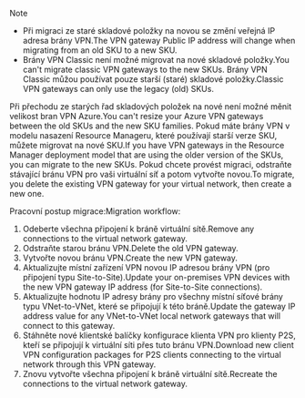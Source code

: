 > [!NOTE]
> * <span data-ttu-id="0890e-101">Při migraci ze staré skladové položky na novou se změní veřejná IP adresa brány VPN.</span><span class="sxs-lookup"><span data-stu-id="0890e-101">The VPN gateway Public IP address will change when migrating from an old SKU to a new SKU.</span></span>
> * <span data-ttu-id="0890e-102">Brány VPN Classic není možné migrovat na nové skladové položky.</span><span class="sxs-lookup"><span data-stu-id="0890e-102">You can't migrate classic VPN gateways to the new SKUs.</span></span> <span data-ttu-id="0890e-103">Brány VPN Classic můžou používat pouze starší (staré) skladové položky.</span><span class="sxs-lookup"><span data-stu-id="0890e-103">Classic VPN gateways can only use the legacy (old) SKUs.</span></span>
> 

<span data-ttu-id="0890e-104">Při přechodu ze starých řad skladových položek na nové není možné měnit velikost bran VPN Azure.</span><span class="sxs-lookup"><span data-stu-id="0890e-104">You can't resize your Azure VPN gateways between the old SKUs and the new SKU families.</span></span> <span data-ttu-id="0890e-105">Pokud máte brány VPN v modelu nasazení Resource Manageru, které používají starší verze SKU, můžete migrovat na nové SKU.</span><span class="sxs-lookup"><span data-stu-id="0890e-105">If you have VPN gateways in the Resource Manager deployment model that are using the older version of the SKUs, you can migrate to the new SKUs.</span></span> <span data-ttu-id="0890e-106">Pokud chcete provést migraci, odstraňte stávající bránu VPN pro vaši virtuální síť a potom vytvořte novou.</span><span class="sxs-lookup"><span data-stu-id="0890e-106">To migrate, you delete the existing VPN gateway for your virtual network, then create a new one.</span></span>

<span data-ttu-id="0890e-107">Pracovní postup migrace:</span><span class="sxs-lookup"><span data-stu-id="0890e-107">Migration workflow:</span></span>

1. <span data-ttu-id="0890e-108">Odeberte všechna připojení k bráně virtuální sítě.</span><span class="sxs-lookup"><span data-stu-id="0890e-108">Remove any connections to the virtual network gateway.</span></span>
2. <span data-ttu-id="0890e-109">Odstraňte starou bránu VPN.</span><span class="sxs-lookup"><span data-stu-id="0890e-109">Delete the old VPN gateway.</span></span>
3. <span data-ttu-id="0890e-110">Vytvořte novou bránu VPN.</span><span class="sxs-lookup"><span data-stu-id="0890e-110">Create the new VPN gateway.</span></span>
4. <span data-ttu-id="0890e-111">Aktualizujte místní zařízení VPN novou IP adresou brány VPN (pro připojení typu Site-to-Site).</span><span class="sxs-lookup"><span data-stu-id="0890e-111">Update your on-premises VPN devices with the new VPN gateway IP address (for Site-to-Site connections).</span></span>
5. <span data-ttu-id="0890e-112">Aktualizujte hodnotu IP adresy brány pro všechny místní síťové brány typu VNet-to-VNet, které se připojují k této bráně.</span><span class="sxs-lookup"><span data-stu-id="0890e-112">Update the gateway IP address value for any VNet-to-VNet local network gateways that will connect to this gateway.</span></span>
6. <span data-ttu-id="0890e-113">Stáhněte nové klientské balíčky konfigurace klienta VPN pro klienty P2S, kteří se připojují k virtuální síti přes tuto bránu VPN.</span><span class="sxs-lookup"><span data-stu-id="0890e-113">Download new client VPN configuration packages for P2S clients connecting to the virtual network through this VPN gateway.</span></span>
7. <span data-ttu-id="0890e-114">Znovu vytvořte všechna připojení k bráně virtuální sítě.</span><span class="sxs-lookup"><span data-stu-id="0890e-114">Recreate the connections to the virtual network gateway.</span></span>